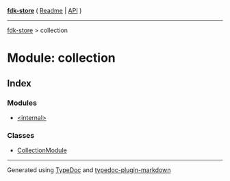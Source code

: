 [**fdk-store**](../README.md) ( [Readme](../README.md) \| [API](../API.md) )

---

[fdk-store](../API.md) > collection

# Module: collection

## Index

### Modules

- [\<internal\>](internal_/README.md)

### Classes

- [CollectionModule](classes/class.CollectionModule.md)

---

Generated using [TypeDoc](https://typedoc.org/) and [typedoc-plugin-markdown](https://www.npmjs.com/package/typedoc-plugin-markdown)
